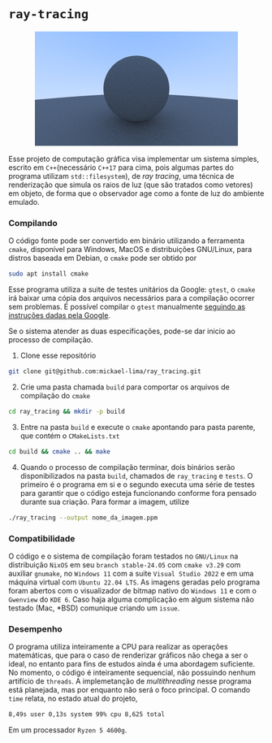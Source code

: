 # `ray-tracing`

<p align="center">
    <img src="./res/resultado.png"/>
</p>

Esse projeto de computação gráfica visa implementar um sistema simples, escrito em `C++`(necessário `C++17` para cima, pois algumas partes do programa utilizam `std::filesystem`), de _ray tracing_, uma técnica de renderização que simula os raios de luz (que são tratados como vetores) em objeto, de forma que o observador age como a fonte de luz do ambiente emulado. 

### Compilando

O código fonte pode ser convertido em binário utilizando a ferramenta `cmake`, disponível para Windows, MacOS e distribuições GNU/Linux, para distros baseada em Debian, o `cmake` pode ser obtido por

``` sh
sudo apt install cmake
```

Esse programa utiliza a suite de testes unitários da Google: `gtest`, o `cmake` irá baixar uma cópia dos arquivos necessários para a compilação ocorrer sem problemas. É possível compilar o `gtest` manualmente [seguindo as instruções dadas pela Google](https://github.com/google/googletest/blob/main/googletest/README.md).

Se o sistema atender as duas especificações, pode-se dar inicio ao processo de compilação. 

1. Clone esse repositório

``` sh
git clone git@github.com:mickael-lima/ray_tracing.git
```


2. Crie uma pasta chamada `build` para comportar os arquivos de compilação do `cmake`

``` sh
cd ray_tracing && mkdir -p build
```


3. Entre na pasta `build` e execute o `cmake` apontando para pasta parente, que contém o `CMakeLists.txt`

``` sh
cd build && cmake .. && make
```

4. Quando o processo de compilação terminar, dois binários serão disponibilizados na pasta `build`, chamados de `ray_tracing` e `tests`. O primeiro é o programa em si e o segundo executa uma série de testes para garantir que o código esteja funcionando conforme fora pensado durante sua criação. Para formar a imagem, utilize 

``` sh
./ray_tracing --output nome_da_imagem.ppm
```

### Compatibilidade
O código e o sistema de compilação foram testados no `GNU/Linux` na distribuição `NixOS` em seu `branch stable-24.05` com `cmake v3.29` com auxiliar `gnumake`, no `Windows 11` com a suite `Visual Studio 2022` e em uma máquina virtual com `Ubuntu 22.04 LTS`. As imagens geradas pelo programa foram abertos com o visualizador de bitmap nativo do `Windows 11` e com o `Gwenview` do `KDE 6`. Caso haja alguma complicação em algum sistema não testado (Mac, *BSD) comunique criando um `issue`.

### Desempenho
O programa utiliza inteiramente a CPU para realizar as operações matemáticas, que para o caso de renderizar gráficos não chega a ser o ideal, no entanto para fins de estudos ainda é uma abordagem suficiente. No momento, o código é inteiramente sequencial, não possuindo nenhum artifício de `threads`. A implemetanção de _multithreading_ nesse programa está planejada, mas por enquanto não será o foco principal. O comando `time` relata, no estado atual do projeto,

```sh
8,49s user 0,13s system 99% cpu 8,625 total
```

Em um processador `Ryzen 5 4600g`.
